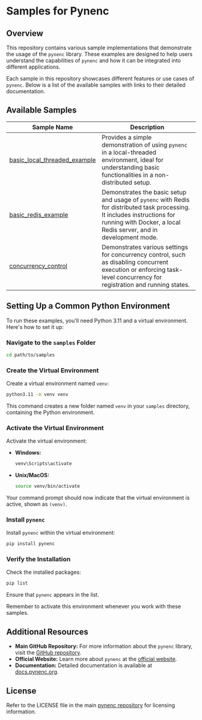 # Samples for Pynenc

## Overview
This repository contains various sample implementations that demonstrate the usage of the `pynenc` library. These examples are designed to help users understand the capabilities of `pynenc` and how it can be integrated into different applications.

Each sample in this repository showcases different features or use cases of `pynenc`. Below is a list of the available samples with links to their detailed documentation.

## Available Samples

| Sample Name          | Description |
| -------------------- | ----------- |
| [basic_local_threaded_example](./basic_local_threaded_example/README.md) | Provides a simple demonstration of using `pynenc` in a local-threaded environment, ideal for understanding basic functionalities in a non-distributed setup. |
| [basic_redis_example](./basic_redis_example/README.md) | Demonstrates the basic setup and usage of `pynenc` with Redis for distributed task processing. It includes instructions for running with Docker, a local Redis server, and in development mode. |
| [concurrency_control](./concurrency_control/README.md) | Demonstrates various settings for concurrency control, such as disabling concurrent execution or enforcing task-level concurrency for registration and running states. |

## Setting Up a Common Python Environment
To run these examples, you'll need Python 3.11 and a virtual environment. Here's how to set it up:

### Navigate to the `samples` Folder
```bash
cd path/to/samples
```

### Create the Virtual Environment
Create a virtual environment named `venv`:
```bash
python3.11 -m venv venv
```
This command creates a new folder named `venv` in your `samples` directory, containing the Python environment.

### Activate the Virtual Environment
Activate the virtual environment:
- **Windows:**
  ```cmd
  venv\Scripts\activate
  ```
- **Unix/MacOS:**
  ```bash
  source venv/bin/activate
  ```
Your command prompt should now indicate that the virtual environment is active, shown as `(venv)`.

### Install `pynenc`
Install `pynenc` within the virtual environment:
```bash
pip install pynenc
```

### Verify the Installation
Check the installed packages:
```bash
pip list
```
Ensure that `pynenc` appears in the list.

Remember to activate this environment whenever you work with these samples.

## Additional Resources
- **Main GitHub Repository:** For more information about the `pynenc` library, visit the [GitHub repository](https://github.com/pynenc/pynenc).
- **Official Website:** Learn more about `pynenc` at the [official website](https://pynenc.org).
- **Documentation:** Detailed documentation is available at [docs.pynenc.org](https://docs.pynenc.org).

## License
Refer to the LICENSE file in the main [pynenc repository](https://github.com/pynenc/pynenc) for licensing information.
